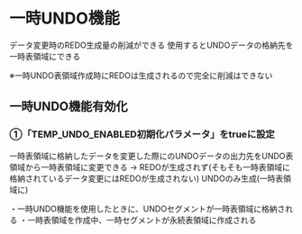 # 一時UNDO機能
データ変更時のREDO生成量の削減ができる
使用するとUNDOデータの格納先を一時表領域にできる

※一時UNDO表領域作成時にREDOは生成されるので完全に削減はできない
## 一時UNDO機能有効化
### ①「TEMP_UNDO_ENABLED初期化パラメータ」をtrueに設定
一時表領域に格納したデータを変更した際にのUNDOデータの出力先をUNDO表領域から一時表領域に変更できる
→
REDOが生成されず(そもそも一時表領域に格納されているデータ変更にはREDOが生成されない)
UNDOのみ生成(一時表領域に)

・一時UNDO機能を使用したときに、UNDOセグメントが一時表領域に格納される
・一時表領域を作成中、一時セグメントが永続表領域に作成される